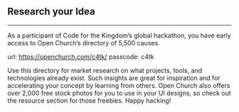 ﻿## Research your Idea
---


As a participant of Code for the Kingdom’s global hackathon, you have early access to Open Church’s directory of 5,500 causes.

url: https://openchurch.com/c4tk/
passcode: c4tk

Use this directory for market research on what projects, tools, and technologies already exist. Such insights are great for inspiration and for accelerating your concept by learning from others. Open Church also offers over 2,000 free stock photos for you to use in your UI designs, so check out the resource section for those freebies. Happy hacking! 
